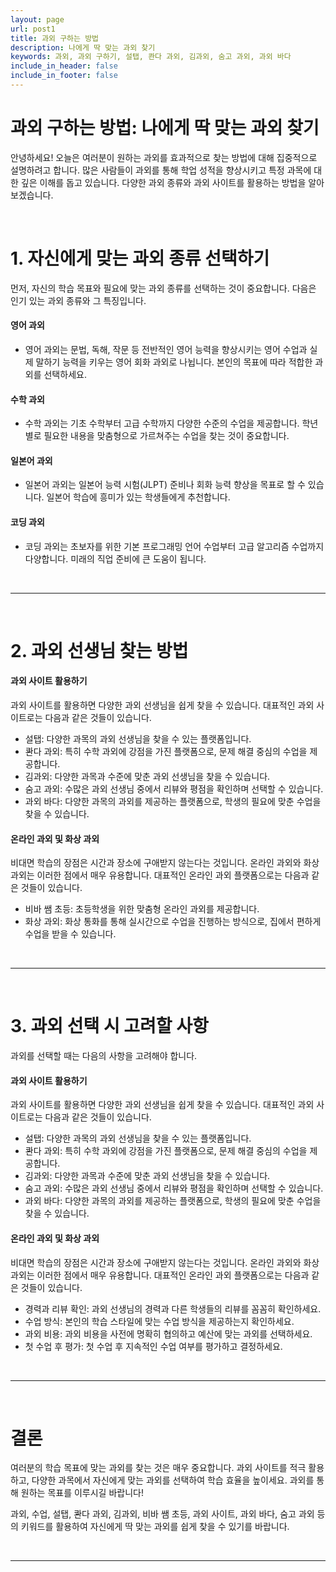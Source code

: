 ```yaml
---
layout: page
url: post1
title: 과외 구하는 방법
description: 나에게 딱 맞는 과외 찾기
keywords: 과외, 과외 구하기, 설탭, 콴다 과외, 김과외, 숨고 과외, 과외 바다
include_in_header: false
include_in_footer: false
---
```


# 과외 구하는 방법: 나에게 딱 맞는 과외 찾기
안녕하세요! 오늘은 여러분이 원하는 과외를 효과적으로 찾는 방법에 대해 집중적으로 설명하려고 합니다. 많은 사람들이 과외를 통해 학업 성적을 향상시키고 특정 과목에 대한 깊은 이해를 돕고 있습니다. 다양한 과외 종류와 과외 사이트를 활용하는 방법을 알아보겠습니다.

<br>

# **1. 자신에게 맞는 과외 종류 선택하기**
먼저, 자신의 학습 목표와 필요에 맞는 과외 종류를 선택하는 것이 중요합니다. 다음은 인기 있는 과외 종류와 그 특징입니다.

#### 영어 과외
- 영어 과외는 문법, 독해, 작문 등 전반적인 영어 능력을 향상시키는 영어 수업과 실제 말하기 능력을 키우는 영어 회화 과외로 나뉩니다. 본인의 목표에 따라 적합한 과외를 선택하세요.

#### 수학 과외
- 수학 과외는 기초 수학부터 고급 수학까지 다양한 수준의 수업을 제공합니다. 학년별로 필요한 내용을 맞춤형으로 가르쳐주는 수업을 찾는 것이 중요합니다.

#### 일본어 과외
- 일본어 과외는 일본어 능력 시험(JLPT) 준비나 회화 능력 향상을 목표로 할 수 있습니다. 일본어 학습에 흥미가 있는 학생들에게 추천합니다.

#### 코딩 과외
- 코딩 과외는 초보자를 위한 기본 프로그래밍 언어 수업부터 고급 알고리즘 수업까지 다양합니다. 미래의 직업 준비에 큰 도움이 됩니다.


<br>

________
<br>

# **2. 과외 선생님 찾는 방법**

#### 과외 사이트 활용하기
과외 사이트를 활용하면 다양한 과외 선생님을 쉽게 찾을 수 있습니다. 대표적인 과외 사이트로는 다음과 같은 것들이 있습니다.

- 설탭: 다양한 과목의 과외 선생님을 찾을 수 있는 플랫폼입니다.
- 콴다 과외: 특히 수학 과외에 강점을 가진 플랫폼으로, 문제 해결 중심의 수업을 제공합니다.
- 김과외: 다양한 과목과 수준에 맞춘 과외 선생님을 찾을 수 있습니다.
- 숨고 과외: 수많은 과외 선생님 중에서 리뷰와 평점을 확인하며 선택할 수 있습니다.
- 과외 바다: 다양한 과목의 과외를 제공하는 플랫폼으로, 학생의 필요에 맞춘 수업을 찾을 수 있습니다.

#### 온라인 과외 및 화상 과외
비대면 학습의 장점은 시간과 장소에 구애받지 않는다는 것입니다. 온라인 과외와 화상 과외는 이러한 점에서 매우 유용합니다. 대표적인 온라인 과외 플랫폼으로는 다음과 같은 것들이 있습니다.

- 비바 쌤 초등: 초등학생을 위한 맞춤형 온라인 과외를 제공합니다.
- 화상 과외: 화상 통화를 통해 실시간으로 수업을 진행하는 방식으로, 집에서 편하게 수업을 받을 수 있습니다.


<br>

________
<br>


# **3. 과외 선택 시 고려할 사항**
과외를 선택할 때는 다음의 사항을 고려해야 합니다.

#### 과외 사이트 활용하기
과외 사이트를 활용하면 다양한 과외 선생님을 쉽게 찾을 수 있습니다. 대표적인 과외 사이트로는 다음과 같은 것들이 있습니다.

- 설탭: 다양한 과목의 과외 선생님을 찾을 수 있는 플랫폼입니다.
- 콴다 과외: 특히 수학 과외에 강점을 가진 플랫폼으로, 문제 해결 중심의 수업을 제공합니다.
- 김과외: 다양한 과목과 수준에 맞춘 과외 선생님을 찾을 수 있습니다.
- 숨고 과외: 수많은 과외 선생님 중에서 리뷰와 평점을 확인하며 선택할 수 있습니다.
- 과외 바다: 다양한 과목의 과외를 제공하는 플랫폼으로, 학생의 필요에 맞춘 수업을 찾을 수 있습니다.

#### 온라인 과외 및 화상 과외
비대면 학습의 장점은 시간과 장소에 구애받지 않는다는 것입니다. 온라인 과외와 화상 과외는 이러한 점에서 매우 유용합니다. 대표적인 온라인 과외 플랫폼으로는 다음과 같은 것들이 있습니다.

- 경력과 리뷰 확인: 과외 선생님의 경력과 다른 학생들의 리뷰를 꼼꼼히 확인하세요.
- 수업 방식: 본인의 학습 스타일에 맞는 수업 방식을 제공하는지 확인하세요.
- 과외 비용: 과외 비용을 사전에 명확히 협의하고 예산에 맞는 과외를 선택하세요.
- 첫 수업 후 평가: 첫 수업 후 지속적인 수업 여부를 평가하고 결정하세요.

<br>

________
<br>

# **결론**
여러분의 학습 목표에 맞는 과외를 찾는 것은 매우 중요합니다. 과외 사이트를 적극 활용하고, 다양한 과목에서 자신에게 맞는 과외를 선택하여 학습 효율을 높이세요. 과외를 통해 원하는 목표를 이루시길 바랍니다!

과외, 수업, 설탭, 콴다 과외, 김과외, 비바 쌤 초등, 과외 사이트, 과외 바다, 숨고 과외 등의 키워드를 활용하여 자신에게 딱 맞는 과외를 쉽게 찾을 수 있기를 바랍니다.

<br>

________
<br>
